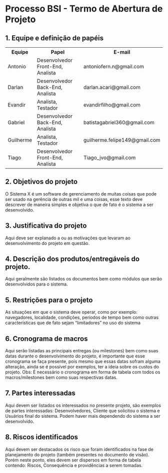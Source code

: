 <h1>Processo BSI - Termo de Abertura de Projeto</h1>

<h2>1.	Equipe e definição de papéis</h2>
<table>
  <tr>
    <th>Equipe</th>
    <th>Papel</th>
    <th>E-mail</th>
  </tr>
  <tr>
    <td>Antonio</td>
    <td>Desenvolvedor Front-End, Analista</td>
    <td>antoniofern.n@gmail.com</td>
  </tr>
  <tr>
    <td>Darlan</td>
    <td>Desenvolvedor Back-End, Analista</td>
    <td>darlan.acari@gmail.com</td>
  </tr>
  <tr>
    <td>Evandir</td>
    <td>Analista, Testador</td>
    <td>evandirfilho@gmail.com</td>
  </tr>
  <tr>
    <td>Gabriel</td>
    <td>Desenvolvedor Back-End, Analista</td>
    <td>batistagabriel360@gmail.com</td>
  </tr>
  <tr>
    <td>Guilherme</td>
    <td>Analista, Testador</td>
    <td>guilherme.felipe149@gmail.com</td>
  </tr>
  <tr>
    <td>Tiago</td>
    <td>Desenvolvedor Front-End, Analista</td>
    <td>Tiago_jvo@gmail.com</td>
  </tr>
</table>
<h2>2.	Objetivos do projeto</h2>
<p>O Sistema X é um software de gerenciamento de muitas coisas que pode ser usado na gerência de outras mil e uma coisas, esse texto deve descrever de maneira simples e objetiva o que de fato é o sistema a ser desenvolvido.</p>
<h2>3.	Justificativa do projeto</h2>
<p>Aqui deve ser explanado a ou as motivações que levaram ao desenvolvimento do projeto em questão.</p>
<h2>4.	Descrição dos produtos/entregáveis do projeto.</h2>
<p>Aqui geralmente são listados os documentos bem como módulos que serão desenvolvidos para o sistema.</p>
<h2>5.	Restrições para o projeto</h2>
<p>As situações em que o sistema deve operar, como por exemplo: navegadores, localidade, condições, períodos de tempo bem como outras características que de fato sejam “limitadores” no uso do sistema</p>
<h2>6.	Cronograma de macros</h2>
<p>Aqui serão listadas as principais entregas (ou milestones) bem como suas datas durante o desenvolvimento do projeto, é importante que esse cronograma se faça presente, pois mesmo que essas datas sofram alguma alteração, ainda se é possível por exemplos, ter a ideia sobre os custos do projeto.
Obs: É necessário o cronograma em forma de tabela com todos os macros/milestones bem como suas respectivas datas.
</p>
<h2>7.	Partes interessadas</h2>
<p>Aqui devem ser listados os interessados no presente projeto, são exemplos de partes interessadas: Desenvolvedores, Cliente que solicitou o sistema e Usuários final do sistema. Podem haver mais dependendo do sistema a ser desenvolvido.</p>
<h2>8.	Riscos identificados</h2>
<p>Aqui devem ser destacados os risco que foram identificados na fase de planejamento do projeto (também presentes no documento de visão). Porém neste ponto, eles devem ser dispersos em forma de tabela contendo: Riscos, Consequência e providências a serem tomadas.</p>
